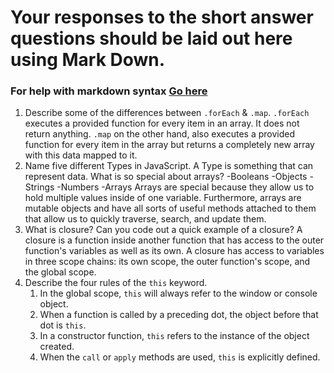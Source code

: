 # Your responses to the short answer questions should be laid out here using Mark Down.
### For help with markdown syntax [Go here](https://github.com/adam-p/markdown-here/wiki/Markdown-Cheatsheet)


1. Describe some of the differences between `.forEach` & `.map`.
   `.forEach` executes a provided function for every item in an array. It does not return anything. 
   `.map` on the other hand, also executes a provided function for every item in the array but returns 
    a completely new array with this data mapped to it. 
2. Name five different Types in JavaScript. A Type is something that can represent data. What is so special about arrays?
   -Booleans
   -Objects
   -Strings
   -Numbers
   -Arrays
   Arrays are special because they allow us to hold multiple values inside of one variable. Furthermore, arrays
   are mutable objects and have all sorts of useful methods attached to them that allow us to quickly traverse,
   search, and update them.
3. What is closure? Can you code out a quick example of a closure?
   A closure is a function inside another function that has access to the outer function's variables as well
   as its own. A closure has access to variables in three scope chains: its own scope, the outer function's 
   scope, and the global scope.
4. Describe the four rules of the `this` keyword. 
   1. In the global scope, `this` will always refer to the window or console object.
   2. When a function is called by a preceding dot, the object before that dot is `this`.
   3. In a constructor function, `this` refers to the instance of the object created.
   4. When the `call` or `apply` methods are used, `this` is explicitly defined.